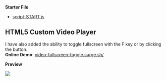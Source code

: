 **Starter File**
* [script-START.js](https://github.com/wesbos/JavaScript30/blob/master/11%20-%20Custom%20Video%20Player/scripts-FINISHED.js)

## HTML5 Custom Video Player
I have also added the ability to toggle fullscreen with the F key or by clicking the button.    
**Online Demo**: [video-fullscreen-toggle.surge.sh/](http://video-fullscreen-toggle.surge.sh/)

**Preview**

![](https://i.imgur.com/DXinblF.png?raw=true)

